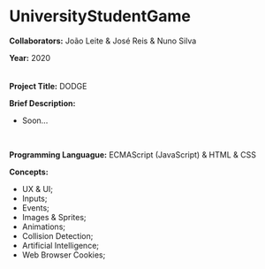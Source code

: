 # UniversityStudentGame

**Collaborators:** João Leite & José Reis & Nuno Silva

**Year:** 2020
<br/>
ㅤ

**Project Title:** DODGE

**Brief Description:** 
- Soon...
<br/>


**Programming Languague:** ECMAScript (JavaScript) & HTML & CSS

**Concepts:**
- UX & UI;
- Inputs;
- Events;
- Images & Sprites;
- Animations;
- Collision Detection;
- Artificial Intelligence;
- Web Browser Cookies;

